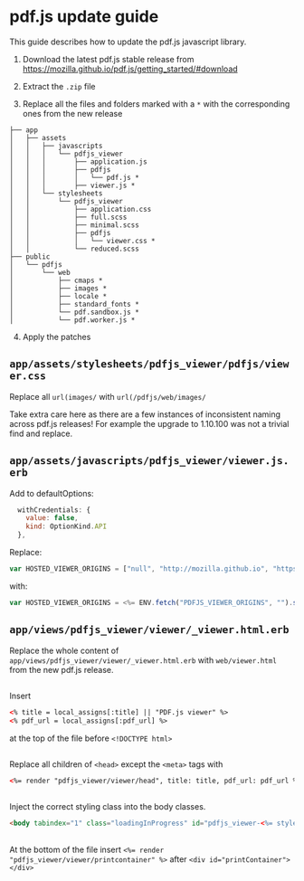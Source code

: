 # pdf.js update guide

This guide describes how to update the pdf.js javascript library.

1. Download the latest pdf.js stable release from https://mozilla.github.io/pdf.js/getting_started/#download

2. Extract the `.zip` file

3. Replace all the files and folders marked with a `*` with the corresponding ones from  the new release
```
├── app
│   ├── assets
│   │   ├── javascripts
│   │   │   └── pdfjs_viewer
│   │   │       ├── application.js
│   │   │       ├── pdfjs
│   │   │       │   └── pdf.js *
│   │   │       ├── viewer.js *
│   │   └── stylesheets
│   │       └── pdfjs_viewer
│   │           ├── application.css
│   │           ├── full.scss
│   │           ├── minimal.scss
│   │           ├── pdfjs
│   │           │   └── viewer.css *
│   │           └── reduced.scss
├── public
│   └── pdfjs
│       └── web
│           ├── cmaps *
│           ├── images *
│           ├── locale *
│           ├── standard_fonts *
│           └── pdf.sandbox.js *
│           └── pdf.worker.js *
```

4. Apply the patches

## `app/assets/stylesheets/pdfjs_viewer/pdfjs/viewer.css`

Replace all `url(images/` with `url(/pdfjs/web/images/`

Take extra care here as there are a few instances of inconsistent naming across pdf.js releases! For example the upgrade to 1.10.100 was not a trivial find and replace.

## `app/assets/javascripts/pdfjs_viewer/viewer.js.erb`

Add to defaultOptions:

```javascript
  withCredentials: {
    value: false,
    kind: OptionKind.API
  },
```

Replace:

```javascript
var HOSTED_VIEWER_ORIGINS = ["null", "http://mozilla.github.io", "https://mozilla.github.io"]; 
```

with:

```javascript
var HOSTED_VIEWER_ORIGINS = <%= ENV.fetch("PDFJS_VIEWER_ORIGINS", "").split(",").inspect %>;
```

## `app/views/pdfjs_viewer/viewer/_viewer.html.erb`

Replace the whole content of `app/views/pdfjs_viewer/viewer/_viewer.html.erb` with `web/viewer.html` from the new pdf.js release.

##

Insert
```html
<% title = local_assigns[:title] || "PDF.js viewer" %>
<% pdf_url = local_assigns[:pdf_url] %>
```
at the top of the file before `<!DOCTYPE html>`

##

Replace all children of `<head>` except the `<meta>` tags with
```html
<%= render "pdfjs_viewer/viewer/head", title: title, pdf_url: pdf_url %>
```

##
Inject the correct styling class into the body classes.
```html
<body tabindex="1" class="loadingInProgress" id="pdfjs_viewer-<%= style %>">
```
##

At the bottom of the file insert `<%= render "pdfjs_viewer/viewer/printcontainer" %>` after `<div id="printContainer"></div>`
